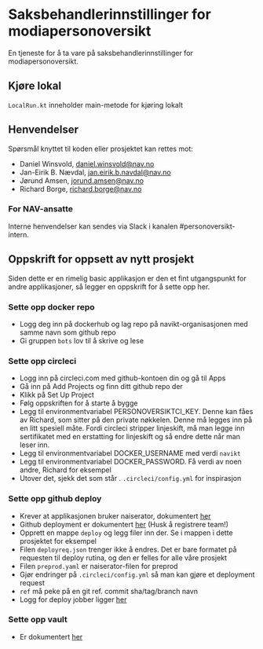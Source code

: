 # Saksbehandlerinnstillinger for modiapersonoversikt
En tjeneste for å ta vare på saksbehandlerinnstillinger for modiapersonoversikt.

## Kjøre lokal
`LocalRun.kt` inneholder main-metode for kjøring lokalt

## Henvendelser
Spørsmål knyttet til koden eller prosjektet kan rettes mot:

-   Daniel Winsvold, daniel.winsvold@nav.no
-   Jan-Eirik B. Nævdal, jan.eirik.b.navdal@nav.no
-   Jørund Amsen, jorund.amsen@nav.no
-   Richard Borge, richard.borge@nav.no

### For NAV-ansatte
Interne henvendelser kan sendes via Slack i kanalen #personoversikt-intern.

## Oppskrift for oppsett av nytt prosjekt
Siden dette er en rimelig basic applikasjon er den et fint utgangspunkt for andre applikasjoner, så legger en oppskrift for å sette opp her.

### Sette opp docker repo
 * Logg deg inn på dockerhub og lag repo på navikt-organisasjonen med samme navn som github repo
 * Gi gruppen `bots` lov til å skrive og lese

### Sette opp circleci
 * Logg inn på circleci.com med github-kontoen din og gå til Apps
 * Gå inn på Add Projects og finn ditt github repo der
 * Klikk på Set Up Project
 * Følg oppskriften for å starte å bygge
 * Legg til environmentvariabel PERSONOVERSIKTCI_KEY. Denne kan fåes av Richard, som sitter på den private nøkkelen. Denne må legges inn på en litt spesiell måte. Fordi circleci stripper linjeskift, må man legge inn sertifikatet med en erstatting for linjeskift og så endre dette når man leser inn.
 * Legg til environmentvariabel DOCKER_USERNAME med verdi `navikt`
 * Legg til environmentvariabel DOCKER_PASSWORD. Få verdi av noen andre, Richard for eksempel
 * Utover det, sjekk det som står . `.circleci/config.yml` for inspirasjon

### Sette opp github deploy
 * Krever at applikasjonen bruker naiserator, dokumentert [her](https://github.com/nais/doc/tree/master/content/deploy)
 * Github deployment er dokumentert [her](https://github.com/navikt/deployment) (Husk å registrere team!)
 * Opprett en mappe `deploy` og legg filer inn der. Se i mappen i dette prosjektet for eksempel
 * Filen `deployreq.json` trenger ikke å endres. Det er bare formatet på requesten til deploy rutina, og den er felles for alle våre prosjekt
 * Filen `preprod.yaml` er naiserator-filen for preprod
 * Gjør endringer på `.circleci/config.yml` så man kan gjøre et deployment request
 * `ref` må peke på en git ref. commit sha/tag/branch navn
 * Logg for deploy jobber ligger [her](https://github.com/navikt/modiapersonoversikt-innstillinger/deployments)
 
### Sette opp vault
 * Er dokumentert [her](https://github.com/nais/doc/tree/master/content/secrets)
